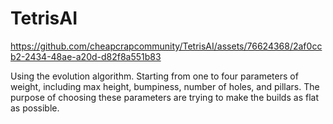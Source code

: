 # TetrisAI

https://github.com/cheapcrapcommunity/TetrisAI/assets/76624368/2af0ccb2-2434-48ae-a20d-d82f8a551b83

Using the evolution algorithm. Starting from one to four parameters of weight,
including max height, bumpiness, number of holes, and pillars. The purpose of choosing these
parameters are trying to make the builds as flat as possible.
